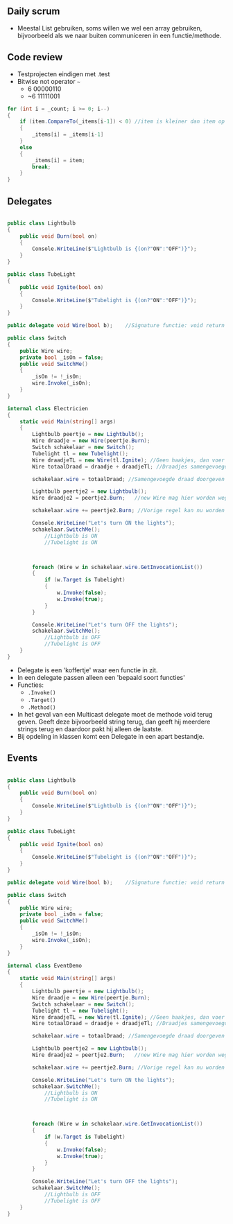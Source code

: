 ## Daily scrum
- Meestal List gebruiken, soms willen we wel een array gebruiken, bijvoorbeeld als we naar buiten communiceren in een functie/methode.


## Code review
- Testprojecten eindigen met .test
- Bitwise not operator `~`
	- 6       00000110
	- ~6    11111001

```C#
for (int i = _count; i >= 0; i--)
{
	if (item.CompareTo(_items[i-1]) < 0) //item is kleiner dan item op vorige positie
	{
		_items[i] = _items[i-1]
	}
	else
	{
		_items[i] = item;
		break;
	}
}
```


## Delegates
```C#

public class Lightbulb
{
	public void Burn(bool on)
	{
		Console.WriteLine($"Lightbulb is {(on?"ON":"OFF")}");
	}
}

public class TubeLight
{
	public void Ignite(bool on)
	{
		Console.WriteLine($"Tubelight is {(on?"ON":"OFF")}");
	}
}

public delegate void Wire(bool b);    //Signature functie: void return en bool parameter

public class Switch
{
	public Wire wire;
	private bool _isOn = false;
	public void SwitchMe()
	{
		_isOn != !_isOn;
		wire.Invoke(_isOn);
	}
}

internal class Electricien
{
	static void Main(string[] args)
	{
		Lightbulb peertje = new Lightbulb();
		Wire draadje = new Wire(peertje.Burn);
		Switch schakelaar = new Switch();
		Tubelight tl = new Tubelight();
		Wire draadjeTL = new Wire(tl.Ignite); //Geen haakjes, dan voer je de functie uit
		Wire totaalDraad = draadje + draadjeTl; //Draadjes samengevoegd tot 1 draad

		schakelaar.wire = totaalDraad; //Samengevoegde draad doorgeven aan schakelaar

		Lightbulb peertje2 = new Lightbulb();
		Wire draadje2 = peertje2.Burn;   //new Wire mag hier worden weggelaten.

		schakelaar.wire += peertje2.Burn; //Vorige regel kan nu worden weggelaten!

		Console.WriteLine("Let's turn ON the lights");
		schakelaar.SwitchMe();
			//Lightbulb is ON
			//Tubelight is ON



		foreach (Wire w in schakelaar.wire.GetInvocationList())
		{
			if (w.Target is Tubelight)
			{
				w.Invoke(false);
				w.Invoke(true);
			}
		}

		Console.WriteLine("Let's turn OFF the lights");
		schakelaar.SwitchMe();
			//Lightbulb is OFF
			//Tubelight is OFF
	}
}
```

- Delegate is een 'koffertje' waar een functie in zit.
- In een delegate passen alleen een 'bepaald soort functies'
- Functies:
	- `.Invoke()`
	- `.Target()`
	- `.Method()`
- In het geval van een Multicast delegate moet de methode void terug geven. Geeft deze bijvoorbeeld string terug, dan geeft hij meerdere strings terug en daardoor pakt hij alleen de laatste.
- Bij opdeling in klassen komt een Delegate in een apart bestandje.



## Events
```C#

public class Lightbulb
{
	public void Burn(bool on)
	{
		Console.WriteLine($"Lightbulb is {(on?"ON":"OFF")}");
	}
}

public class TubeLight
{
	public void Ignite(bool on)
	{
		Console.WriteLine($"Tubelight is {(on?"ON":"OFF")}");
	}
}

public delegate void Wire(bool b);    //Signature functie: void return en bool parameter

public class Switch
{
	public Wire wire;
	private bool _isOn = false;
	public void SwitchMe()
	{
		_isOn != !_isOn;
		wire.Invoke(_isOn);
	}
}

internal class EventDemo
{
	static void Main(string[] args)
	{
		Lightbulb peertje = new Lightbulb();
		Wire draadje = new Wire(peertje.Burn);
		Switch schakelaar = new Switch();
		Tubelight tl = new Tubelight();
		Wire draadjeTL = new Wire(tl.Ignite); //Geen haakjes, dan voer je de functie uit
		Wire totaalDraad = draadje + draadjeTl; //Draadjes samengevoegd tot 1 draad

		schakelaar.wire = totaalDraad; //Samengevoegde draad doorgeven aan schakelaar

		Lightbulb peertje2 = new Lightbulb();
		Wire draadje2 = peertje2.Burn;   //new Wire mag hier worden weggelaten.

		schakelaar.wire += peertje2.Burn; //Vorige regel kan nu worden weggelaten!

		Console.WriteLine("Let's turn ON the lights");
		schakelaar.SwitchMe();
			//Lightbulb is ON
			//Tubelight is ON



		foreach (Wire w in schakelaar.wire.GetInvocationList())
		{
			if (w.Target is Tubelight)
			{
				w.Invoke(false);
				w.Invoke(true);
			}
		}

		Console.WriteLine("Let's turn OFF the lights");
		schakelaar.SwitchMe();
			//Lightbulb is OFF
			//Tubelight is OFF
	}
}